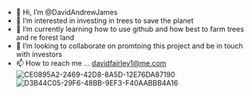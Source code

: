 - 👋 Hi, I’m @DavidAndrewJames
- 👀 I’m interested in investing in trees to save the planet
- 🌱 I’m currently learning how to use github and how best to farm trees and re forest land
- 💞️ I’m looking to collaborate on promtoing this project and be in touch with investors
- 📫 How to reach me ... davidfairley1@me.com![CE0895A2-2469-42D8-8A5D-12E76DA87190](https://user-images.githubusercontent.com/105519968/173228716-64feab7e-b084-4d8e-99c6-0e689f325ad7.jpeg)
![D3B44C05-29F6-48BB-9EF3-F40AABBB4A16](https://user-images.githubusercontent.com/105519968/173228733-e7dfb6fa-248f-4d9d-bd35-9b1f7059b10f.jpeg)


<!---
DavidAndrewJames/DavidAndrewJames is a ✨ special ✨ repository because its `README.md` (this file) appears on your GitHub profile.
You can click the Preview link to take a look at your changes.
--->
